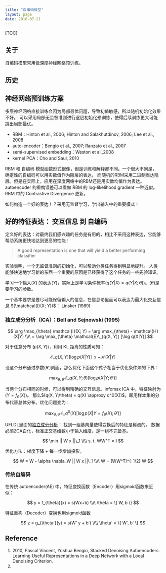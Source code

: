 ```yaml
---
title: "自编码模型"
layout: page
date: 2016-07-21
---
```

[TOC]

## 关于
自编码模型常用做深度神经网络预训练。


## 历史

## 神经网络预训练方案
多层神经网络直接训练会因为局部最优问题，导致初值敏感，所以随机初始化效果不好。
可以采用局部无监督准则进行逐层初始化预训练，使得后续训练更大可能跳出局部最优。

- RBM：Hinton et al., 2006; Hinton and Salakhutdinov, 2006; Lee et al., 2008
- auto-encoder：Bengio et al., 2007; Ranzato et al., 2007
- semi-supervised embedding：Weston et al.,2008
- kernel PCA：Cho and Saul, 2010

RBM 和 自编码 模型函数形式很像，但是训练和解释都不同。一个很大不同是，确定性的自编码可以用实数值作为隐层的表达，
而随机的RBM采用二进制表达隐层。但是在实际上，应用在深度网络中的RBM还是用实数均值作为表达。
autoencoder 的重构误差可以看做 RBM 的 log-likelihood gradient 一种近似。
RBM 中的 Contrastive Divergence 更新。

如何构造一个好的表达！？采用无监督学习，学出输入中的重要模式！

## 好的特征表达： 交互信息 到 自编码
定义好的表达：对最终我们感兴趣的任务是有用的，相比不采用这种表达，它能够帮助系统更快地达到更高的性能！

> A good representation is one that will yield a better performing classifier

实验表明，一个无监督准则的初始化，可以帮助分类任务得到明显地提升。
人类能够快速地学习新的东西一个重要的原因是已经获得了这个任务的一些先验知识。

学习一个输入$(X)$ 的表达$(Y)$，实际上是学习条件概率$(q(Y|X) = q(Y|X; \theta))$。$(\theta)$是要学习的参数。

一个基本要求是要尽可能保留输入的信息，在信息论里面可以表达为最大化交互信息 $(\matchcal{I}(X; Y))$： Linsker (1989)

### 独立成分分析（ICA）：Bell and Sejnowski (1995)

$$
\arg \max_{\theta} \mathcal{I}(X; Y) = \arg \max_{\theta} - \mathcal{H}(X|Y) \\\\
    = \arg \max_{\theta} \mathcal{E}\_{q(X, Y)} [\log q(X|Y)]
$$

对于任意分布 $(p(X, Y))$，利用 KL 距离的性质可知：

$$
\mathcal{E}\_{q(X, Y)} [\log p(X|Y)] \le - \mathcal{H}(X|Y)
$$

设这个分布通过参数$(\theta')$刻画，那么优化下面这个式子相当于优化条件熵的下界：

$$
\max_{\theta, \theta'} \mathcal{E}\_{q(X, Y; \theta)} [\log p(X|Y; \theta')]
$$

当两个分布相同的时候，可以得到精确的交互信息。infomax ICA 中，特征映射为 $(Y = f_{\theta}(X))$。
那么$(q(X, Y;\theta) = q(X) \approxy q^0(X))$，即用样本集的分布代替总体分布。优化问题变为：

$$
\max_{\theta, \theta'} \mathcal{E}\_{q^0(X)} [\log p(X|Y=f_{\theta}(X); \theta')]
$$

UFLDL里面的[独立成分分析](http://deeplearning.stanford.edu/wiki/index.php/%E7%8B%AC%E7%AB%8B%E6%88%90%E5%88%86%E5%88%86%E6%9E%90)：
找到一组基向量使得变换后的特征是稀疏的。
数据必须ZCA白化，标准正交基维数小于输入维度，是一组不完备基。

$$
\min || W x ||\_1  \\\\
s. t. WW^T = I
$$

优化方法：梯度下降 + 每一步增加投影。

$$
W = W - \alpha \nabla_W || W x ||\_1 \\\\
W = (WW^T)^{-1/2} W
$$

### 传统自编码
在传统 autoencoder(AE) 中，特征变换函数（Encoder）用sigmoid函数来近似：

$$
y = f_{\theta}(x) = s(Wx+b)   \\\\
\theta = \{ W, b \}
$$

特征重构（Decoder）变换也用sigmoid函数

$$
z = g_{\theta'}(y) = s(W' y + b') \\\\
\theta'  = \{ W', b' \}
$$

## Reference
1. 2010, Pascal Vincent, Yoshua Bengio, Stacked Denoising Autoencoders: Learning Useful Representations in a Deep Network with a Local Denoising Criterion.
2.
